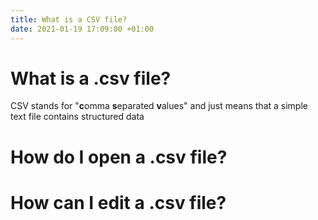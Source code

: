 ```yaml
---
title: What is a CSV file?
date: 2021-01-19 17:09:00 +01:00
---
```


# What is a .csv file?
CSV stands for "**c**omma **s**eparated **v**alues" and just means that a simple text file contains structured data




# How do I open a .csv file?

# How can I edit a .csv file?